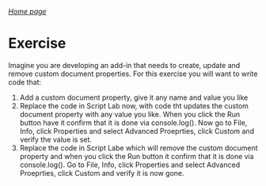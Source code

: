 _[Home page](../index.md)_



# Exercise

Imagine you are developing an add-in that needs to create, update and remove custom document properties. For this exercise you will want to write code that:

1. Add a custom document property, give it any name and value you like
2. Replace the code in Script Lab now, with code tht updates the custom document property with any value you like. When you click the Run button have it confirm that it is done via console.log(). Now go to File, Info, click Properties and select Advanced Proeprties, click Custom and verify the value is set.
3. Replace the code in Script Labe which will remove the custom document property and when you click the Run button it confirm that it is done via console.log(). Go to File, Info, click Properties and select Advanced Proeprties, click Custom and verify it is now gone.
